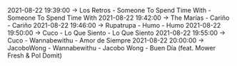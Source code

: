 2021-08-22 19:39:00 -> Los Retros - Someone To Spend Time With - Someone To Spend Time With
2021-08-22 19:42:00 -> The Marías - Cariño - Cariño
2021-08-22 19:46:00 -> Rupatrupa - Humo - Humo
2021-08-22 19:50:00 -> Cuco - Lo Que Siento - Lo Que Siento
2021-08-22 19:55:00 -> Cuco - Wannabewithu - Amor de Siempre
2021-08-22 20:00:00 -> JacoboWong - Wannabewithu - Jacobo Wong - Buen Día (feat. Mower Fresh & Pol Domit)
